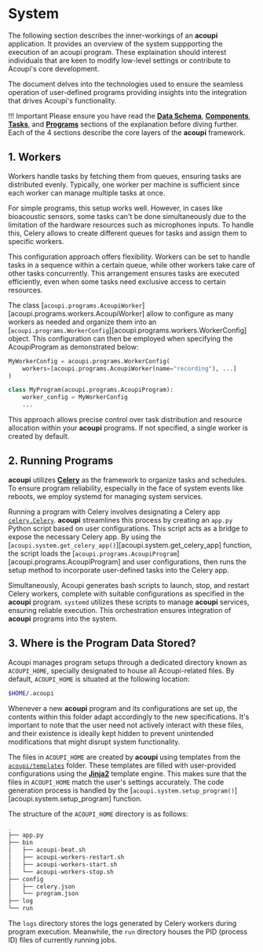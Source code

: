 # System

The following section describes the inner-workings of an **acoupi** application. It provides an overview of the system suppporting the execution of an acoupi program. These explaination should interest individuals that are keen to modify low-level settings or contribute to Acoupi's core development.

The document delves into the technologies used to ensure the seamless
operation of user-defined programs providing insights into the integration that
drives Acoupi's functionality.

!!! Important
    Please ensure you have read the [**Data Schema**](data_schema.md),
    [**Components**](components.md), [**Tasks**](tasks.md), and
    [**Programs**](programs.md) sections of the explanation before diving further. Each of the 4 sections describe the core layers of the **acoupi** framework.

## 1. Workers

Workers handle tasks by fetching them from queues, ensuring tasks are
distributed evenly. Typically, one worker per machine is sufficient since each
worker can manage multiple tasks at once.

For simple programs, this setup works well. However, in cases like bioacoustic
sensors, some tasks can't be done simultaneously due to the limitation of the
hardware resources such as microphones inputs. To handle this, Celery allows to
create different queues for tasks and assign them to specific workers.

This configuration approach offers flexibility. Workers can be set to handle
tasks in a sequence within a certain queue, while other workers take care of
other tasks concurrently. This arrangement ensures tasks are executed
efficiently, even when some tasks need exclusive access to certain resources.

The class [`acoupi.programs.AcoupiWorker`][acoupi.programs.workers.AcoupiWorker]
allow to configure as many workers as needed and organize them into an
[`acoupi.programs.WorkerConfig`][acoupi.programs.workers.WorkerConfig] object.
This configuration can then be employed when specifying the AcoupiProgram as
demonstrated below:

```python
MyWorkerConfig = acoupi.programs.WorkerConfig(
    workers=[acoupi.programs.AcoupiWorker(name="recording"), ...]
)

class MyProgram(acoupi.programs.AcoupiProgram):
    worker_config = MyWorkerConfig
    ...
```

This approach allows precise control over task distribution and resource
allocation within your **acoupi** programs. If not specified, a single worker is
created by default.

## 2. Running Programs

**acoupi** utilizes [**Celery**](https://docs.celeryq.dev/en/stable/index.html)
as the framework to organize tasks and schedules. To ensure program reliability,
especially in the face of system events like reboots, we employ systemd for
managing system services.

Running a program with Celery involves designating a Celery app
[`celery.Celery`](https://docs.celeryq.dev/en/stable/reference/celery.html#celery.Celery).
**acoupi** streamlines this process by creating an `app.py` Python script based
on user configurations. This script acts as a bridge to expose the necessary
Celery app. By using the
[`acoupi.system.get_celery_app()`][acoupi.system.get_celery_app] function, the
script loads the
[`acoupi.programs.AcoupiProgram`][acoupi.programs.AcoupiProgram] and user
configurations, then runs the setup method to incorporate user-defined tasks
into the Celery app.

Simultaneously, Acoupi generates bash scripts to launch, stop, and restart
Celery workers, complete with suitable configurations as specified in the
**acoupi** program. `systemd` utilizes these scripts to manage **acoupi**
services, ensuring reliable execution. This orchestration ensures integration of
**acoupi** programs into the system.

## 3. Where is the Program Data Stored?

Acoupi manages program setups through a dedicated directory known as
`ACOUPI_HOME`, specially designated to house all Acoupi-related files. By
default, `ACOUPI_HOME` is situated at the following location:

```bash
$HOME/.acoupi
```

Whenever a new **acoupi** program and its configurations are set up, the
contents within this folder adapt accordingly to the new specifications. It's
important to note that the user need not actively interact with these files, and
their existence is ideally kept hidden to prevent unintended modifications that
might disrupt system functionality.

The files in `ACOUPI_HOME` are created by **acoupi** using templates from the
[`acoupi/templates`](/src/acoupi/templates/) folder. These templates are filled
with user-provided configurations using the
[**Jinja2**](https://jinja.palletsprojects.com/en/3.1.x/) template engine. This
makes sure that the files in `ACOUPI_HOME` match the user's settings accurately.
The code generation process is handled by the
[`acoupi.system.setup_program()`][acoupi.system.setup_program] function.

The structure of the `ACOUPI_HOME` directory is as follows:

```bash
.
├── app.py
├── bin
│   ├── acoupi-beat.sh
│   ├── acoupi-workers-restart.sh
│   ├── acoupi-workers-start.sh
│   └── acoupi-workers-stop.sh
├── config
│   ├── celery.json
│   └── program.json
├── log
└── run
```

The `logs` directory stores the logs generated by Celery workers during program
execution. Meanwhile, the `run` directory houses the PID (process ID) files of
currently running jobs.
